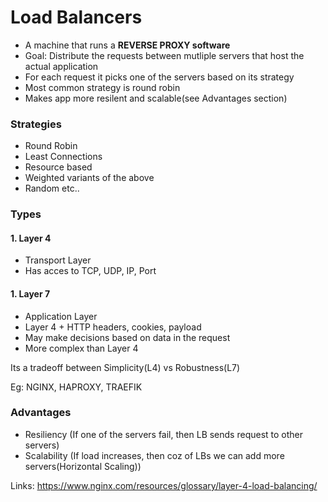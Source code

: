# Load Balancers

- A machine that runs a **REVERSE PROXY software**
- Goal: Distribute the requests between  mutliple servers that host the actual application
- For each request it picks one of the servers based on its strategy
- Most common strategy is round robin
- Makes app more resilent and scalable(see Advantages section)

### Strategies
- Round Robin
- Least Connections
- Resource based
- Weighted variants of the above
- Random 
  etc..

### Types
#### 1. Layer 4
- Transport Layer
- Has acces to TCP, UDP, IP, Port
#### 1. Layer 7
- Application Layer
- Layer 4 + HTTP headers, cookies, payload
- May make decisions based on data in  the request
- More complex than Layer 4

 Its a tradeoff between Simplicity(L4) vs Robustness(L7)

 Eg: NGINX, HAPROXY, TRAEFIK

### Advantages
- Resiliency (If one of the servers fail, then LB sends request to other servers)
- Scalability (If load increases, then coz of LBs we can add more servers(Horizontal Scaling))

Links: https://www.nginx.com/resources/glossary/layer-4-load-balancing/